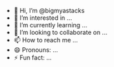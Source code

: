 - 👋 Hi, I’m @bigmyastacks
- 👀 I’m interested in ...
- 🌱 I’m currently learning ...
- 💞️ I’m looking to collaborate on ...
- 📫 How to reach me ...
- 😄 Pronouns: ...
- ⚡ Fun fact: ...

<!---
bigmyastacks/bigmyastacks is a ✨ special ✨ repository because its `README.md` (this file) appears on your GitHub profile.
You can click the Preview link to take a look at your changes.
--->
